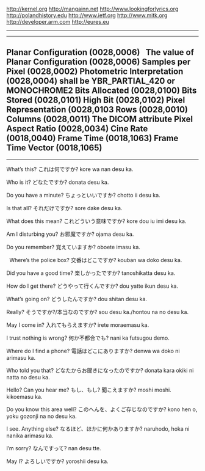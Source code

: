 http://kernel.org http://mangainn.net http://www.lookingforlyrics.org http://polandhistory.edu http://www.ietf.org
http://www.mitk.org http://developer.arm.com http://eures.eu 
 
-------------------------------------------------------------------------
-------------------------------------------------------------------------
Planar Configuration (0028,0006)  
The value of Planar Configuration (0028,0006) 
Samples per Pixel (0028,0002) 
Photometric Interpretation (0028,0004) shall be YBR_PARTIAL_420 or MONOCHROME2
Bits Allocated (0028,0100)
Bits Stored (0028,0101) 
High Bit (0028,0102)
Pixel Representation (0028,0103
Rows (0028,0010)
Columns (0028,0011) 
The DICOM attribute Pixel Aspect Ratio (0028,0034) 
Cine Rate (0018,0040) 
Frame Time (0018,1063)
Frame Time Vector (0018,1065)
-------------------------------------------------------------------------
-------------------------------------------------------------------------
What’s this?
これは何ですか?
kore wa nan desu ka.

Who is it?
どなたですか?
donata desu ka.

Do you have a minute?
ちょっといいですか?
chotto ii desu ka.

Is that all?
それだけですか?
sore dake desu ka.

What does this mean?
これどういう意味ですか?
kore dou iu imi desu ka.

Am I disturbing you?
お邪魔ですか?
ojama desu ka.

Do you remember?
覚えていますか?
oboete imasu ka.

 
Where’s the police box?
交番はどこですか?
kouban wa doko desu ka.

Did you have a good time?
楽しかったですか?
tanoshikatta desu ka.

How do I get there?
どうやって行くんですか?
dou yatte ikun desu ka.

What’s going on?
どうしたんですか?
dou shitan desu ka.

Really?
そうですか?/本当なのですか?
sou desu ka./hontou na no desu ka.

May I come in?
入れてもらえますか?
irete moraemasu ka.

I trust nothing is wrong?
何か不都合でも?
nani ka futsugou demo.

Where do I find a phone?
電話はどこにありますか?
denwa wa doko ni arimasu ka.

Who told you that?
どなたからお聞きになったのですか?
donata kara okiki ni natta no desu ka.

Hello? Can you hear me?
もし、もし? 聞こえますか?
moshi moshi. kikoemasu ka.

Do you know this area well?
このへんを、よくご存じなのですか?
kono hen o, yoku gozonji na no desu ka.

I see. Anything else?
なるほど、ほかに何かありますか?
naruhodo, hoka ni nanika arimasu ka.

I’m sorry?
なんですって?
nan desu tte.

May I?
よろしいですか?
yoroshii desu ka.


